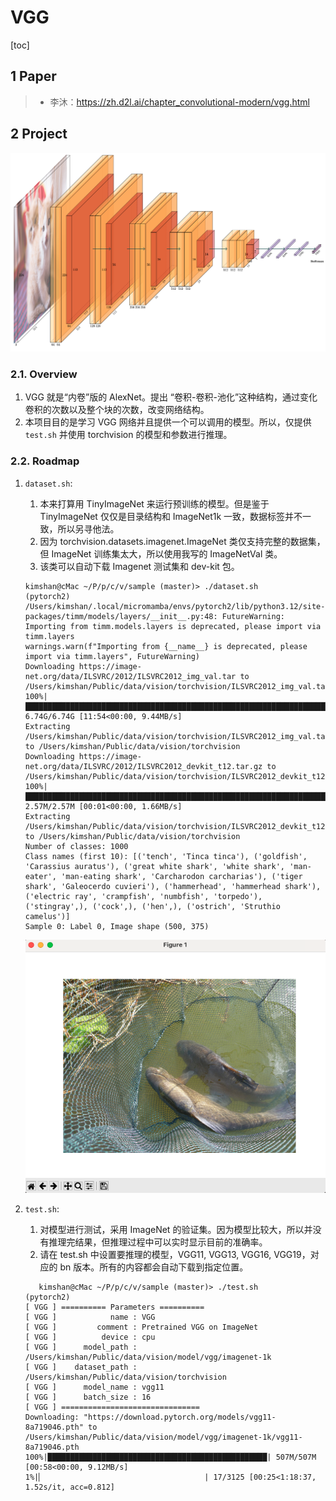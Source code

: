 # VGG

[toc]

## 1 Paper

> * 李沐：https://zh.d2l.ai/chapter_convolutional-modern/vgg.html


## 2 Project

![VGG16](./assets/model.png)

### 2.1. Overview

1. VGG 就是“内卷”版的 AlexNet。提出 “卷积-卷积-池化”这种结构，通过变化卷积的次数以及整个块的次数，改变网络结构。
2. 本项目目的是学习 VGG 网络并且提供一个可以调用的模型。所以，仅提供 `test.sh` 并使用 torchvision 的模型和参数进行推理。

### 2.2. Roadmap

1. `dataset.sh`: 
   1. 本来打算用 TinyImageNet 来运行预训练的模型。但是鉴于 TinyImageNet 仅仅是目录结构和 ImageNet1k 一致，数据标签并不一致，所以另寻他法。
   2. 因为 torchvision.datasets.imagenet.ImageNet 类仅支持完整的数据集，但 ImageNet 训练集太大，所以使用我写的 ImageNetVal 类。
   3. 该类可以自动下载 Imagenet 测试集和 dev-kit 包。
    ```
    kimshan@cMac ~/P/p/c/v/sample (master)> ./dataset.sh                                                                                                    (pytorch2) 
    /Users/kimshan/.local/micromamba/envs/pytorch2/lib/python3.12/site-packages/timm/models/layers/__init__.py:48: FutureWarning: Importing from timm.models.layers is deprecated, please import via timm.layers
    warnings.warn(f"Importing from {__name__} is deprecated, please import via timm.layers", FutureWarning)
    Downloading https://image-net.org/data/ILSVRC/2012/ILSVRC2012_img_val.tar to /Users/kimshan/Public/data/vision/torchvision/ILSVRC2012_img_val.tar
    100%|█████████████████████████████████████████████████████████████████████████████████████████████████████████████████████████████████████████| 6.74G/6.74G [11:54<00:00, 9.44MB/s]
    Extracting /Users/kimshan/Public/data/vision/torchvision/ILSVRC2012_img_val.tar to /Users/kimshan/Public/data/vision/torchvision
    Downloading https://image-net.org/data/ILSVRC/2012/ILSVRC2012_devkit_t12.tar.gz to /Users/kimshan/Public/data/vision/torchvision/ILSVRC2012_devkit_t12.tar.gz
    100%|█████████████████████████████████████████████████████████████████████████████████████████████████████████████████████████████████████████| 2.57M/2.57M [00:01<00:00, 1.66MB/s]
    Extracting /Users/kimshan/Public/data/vision/torchvision/ILSVRC2012_devkit_t12.tar.gz to /Users/kimshan/Public/data/vision/torchvision
    Number of classes: 1000
    Class names (first 10): [('tench', 'Tinca tinca'), ('goldfish', 'Carassius auratus'), ('great white shark', 'white shark', 'man-eater', 'man-eating shark', 'Carcharodon carcharias'), ('tiger shark', 'Galeocerdo cuvieri'), ('hammerhead', 'hammerhead shark'), ('electric ray', 'crampfish', 'numbfish', 'torpedo'), ('stingray',), ('cock',), ('hen',), ('ostrich', 'Struthio camelus')]
    Sample 0: Label 0, Image shape (500, 375)
    ```
    ![Demo Image](./assets/image.png)

2. `test.sh`: 
   1. 对模型进行测试，采用 ImageNet 的验证集。因为模型比较大，所以并没有推理完结果，但推理过程中可以实时显示目前的准确率。
   2. 请在 test.sh 中设置要推理的模型，VGG11, VGG13, VGG16, VGG19，对应的 bn 版本。所有的内容都会自动下载到指定位置。
   ```
      kimshan@cMac ~/P/p/c/v/sample (master)> ./test.sh                             (pytorch2) 
   [ VGG ] ========== Parameters ==========
   [ VGG ]            name : VGG
   [ VGG ]         comment : Pretrained VGG on ImageNet
   [ VGG ]          device : cpu
   [ VGG ]      model_path : /Users/kimshan/Public/data/vision/model/vgg/imagenet-1k
   [ VGG ]    dataset_path : /Users/kimshan/Public/data/vision/torchvision
   [ VGG ]      model_name : vgg11
   [ VGG ]      batch_size : 16
   [ VGG ] ===============================
   Downloading: "https://download.pytorch.org/models/vgg11-8a719046.pth" to /Users/kimshan/Public/data/vision/model/vgg/imagenet-1k/vgg11-8a719046.pth
   100%|█████████████████████████████████████████████████| 507M/507M [00:58<00:00, 9.12MB/s]
   1%|▏                                    | 17/3125 [00:25<1:18:37,  1.52s/it, acc=0.812]
   ```